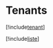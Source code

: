 # Tenants

[!include[tenant](tenants.tenant.autogen.md)]

[!include[liste](tenants.liste.autogen.md)]





















































































